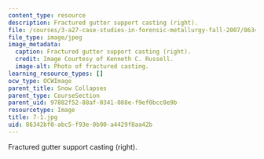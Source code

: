 ```yaml
---
content_type: resource
description: Fractured gutter support casting (right).
file: /courses/3-a27-case-studies-in-forensic-metallurgy-fall-2007/86342bf0abc5f93e0b90a4429f8aa42b_7-1.jpg
file_type: image/jpeg
image_metadata:
  caption: Fractured gutter support casting (right).
  credit: Image Courtesy of Kenneth C. Russell.
  image-alt: Photo of fractured casting.
learning_resource_types: []
ocw_type: OCWImage
parent_title: Snow Collapses
parent_type: CourseSection
parent_uid: 97882f52-88af-0341-088e-f9ef0bcc0e9b
resourcetype: Image
title: 7-1.jpg
uid: 86342bf0-abc5-f93e-0b90-a4429f8aa42b
---
```

Fractured gutter support casting (right).

